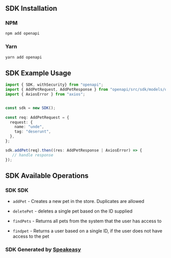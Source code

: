 # 

<!-- Start SDK Installation -->
## SDK Installation

### NPM

```bash
npm add openapi
```

### Yarn

```bash
yarn add openapi
```
<!-- End SDK Installation -->

## SDK Example Usage
<!-- Start SDK Example Usage -->
```typescript
import { SDK, withSecurity} from "openapi";
import { AddPetRequest, AddPetResponse } from "openapi/src/sdk/models/operations";
import { AxiosError } from "axios";


const sdk = new SDK();
    
const req: AddPetRequest = {
  request: {
    name: "unde",
    tag: "deserunt",
  },
};

sdk.addPet(req).then((res: AddPetResponse | AxiosError) => {
   // handle response
});
```
<!-- End SDK Example Usage -->

<!-- Start SDK Available Operations -->
## SDK Available Operations

### SDK SDK

* `addPet` - Creates a new pet in the store. Duplicates are allowed
* `deletePet` - deletes a single pet based on the ID supplied
* `findPets` - Returns all pets from the system that the user has access to

* `findpet` - Returns a user based on a single ID, if the user does not have access to the pet
<!-- End SDK Available Operations -->

### SDK Generated by [Speakeasy](https://docs.speakeasyapi.dev/docs/using-speakeasy/client-sdks)
